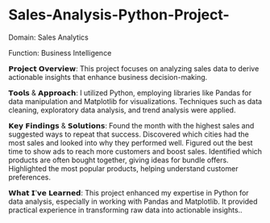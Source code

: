 # Sales-Analysis-Python-Project-

Domain: Sales Analytics

Function: Business Intelligence

𝗣𝗿𝗼𝗷𝗲𝗰𝘁 𝗢𝘃𝗲𝗿𝘃𝗶𝗲𝘄:
This project focuses on analyzing sales data to derive actionable insights that enhance business decision-making. 

𝗧𝗼𝗼𝗹𝘀 & 𝗔𝗽𝗽𝗿𝗼𝗮𝗰𝗵:
I utilized Python, employing libraries like Pandas for data manipulation and Matplotlib for visualizations. Techniques such as data cleaning, exploratory data analysis, and trend analysis were applied.

𝗞𝗲𝘆 𝗙𝗶𝗻𝗱𝗶𝗻𝗴𝘀 & 𝗦𝗼𝗹𝘂𝘁𝗶𝗼𝗻𝘀:
Found the month with the highest sales and suggested ways to repeat that success.
Discovered which cities had the most sales and looked into why they performed well.
Figured out the best time to show ads to reach more customers and boost sales.
Identified which products are often bought together, giving ideas for bundle offers.
Highlighted the most popular products, helping understand customer preferences.


𝗪𝗵𝗮𝘁 𝗜'𝘃𝗲 𝗟𝗲𝗮𝗿𝗻𝗲𝗱:
This project enhanced my expertise in Python for data analysis, especially in working with Pandas and Matplotlib. It provided practical experience in transforming raw data into actionable insights..
